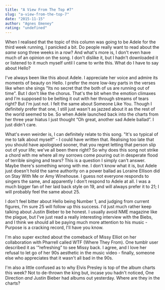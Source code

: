 ```yaml
---
title: "A View From The Top #7"
slug: "a-view-from-the-top-7"
date: "2015-11-15"
author: "Agnes Emeney"
rating: "undefined"
---
```


When I realised that the topic of this column was going to be Adele for the third week running, I panicked a bit. Do people really want to read about the _same_ song three weeks in a row? And what's more is, I don't even have much of an opinion on the song. I don't dislike it, but I hadn't downloaded it or listened to it much myself until I came to write this. What do I have to say about Hello?

I've always been like this about Adele. I appreciate her voice and admire its moments of beauty on Hello. I prefer the more low-key parts in the verses like when she sings "Its no secret that the both of us are running out of time". But I don't like the chorus. That's the bit when the emotion climaxes and I'm supposed to be belting it out with her through streams of tears right? But I'm just not. I felt the same about Someone Like You. Though I definitely prefer that one, I still just wasn't as jazzed about it as the rest of the world seemed to be. So when Adele launched back into the charts from her three year hiatus I just thought “Oh great, another sad Adele ballad”. I just didn't care.

What's even weirder is, I can definitely relate to this song. "It's so typical of me to talk about myself” - I could have written that. Realising too late that you should have apologised sooner, that you regret letting that person slip out of your life; we've all been there right? So why does this song not strike a chord with me where all my sorrows come pouring out in desperate flood of terrible singing and tears? This is a question I simply can't answer. Maybe there's something wrong with me. I don't know what it is, but Adele just doesn't hold the same authority on a power ballad as Loraine Ellison did on Stay With Me or Amy Winehouse. I guess not everyone responds to singers the same, and apparently I don't respond to Adele at all. I was a much bigger fan of her laid back style on 19, and will always prefer it to 21; I will probably feel the same about 25.

I don't feel bitter about Hello being Number 1, and judging from current figures, I’m sure 25 will follow up this success. I'd just much rather keep talking about Justin Bieber to be honest. I usually avoid NME magazine like the plague, but I've just read a really interesting interview with the Biebs, and I think we should all be paying much more attention to his music - Purpose is a cracking record, I'll have you know.

I'm also super excited about the comeback of Missy Elliot on her collaboration with Pharrell called WTF (Where They From). One tumblr user described it as '”refreshing” to see Missy back. I agree, and I love her refusal to let go of her 90s aesthetic in the music video - finally, someone else who appreciates that it wasn't all bad in the 90s.

I'm also a little confused as to why Elvis Presley is top of the album charts this week? Not to de-thrown the king but, incase you hadn't noticed, One Direction _and_ Justin Bieber had albums out yesterday. Where are they in the charts?
